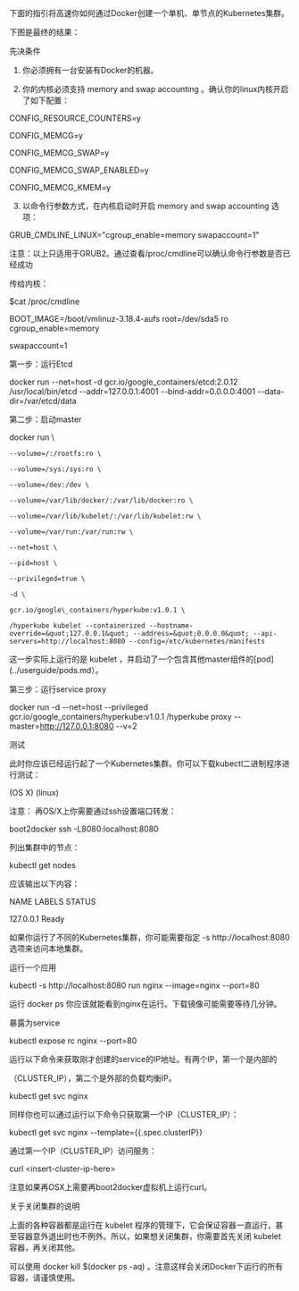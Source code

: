 下面的指引将高速你如何通过Docker创建一个单机、单节点的Kubernetes集群。



下图是最终的结果：

先决条件

1. 你必须拥有一台安装有Docker的机器。



2. 你的内核必须支持 memory and swap accounting 。确认你的linux内核开启了如下配置：



CONFIG\_RESOURCE\_COUNTERS=y

CONFIG\_MEMCG=y

CONFIG\_MEMCG\_SWAP=y

CONFIG\_MEMCG\_SWAP\_ENABLED=y

CONFIG\_MEMCG\_KMEM=y

3. 以命令行参数方式，在内核启动时开启 memory and swap accounting 选项：



GRUB\_CMDLINE\_LINUX="cgroup\_enable=memory swapaccount=1"

注意：以上只适用于GRUB2。通过查看/proc/cmdline可以确认命令行参数是否已经成功



传给内核：



$cat /proc/cmdline

BOOT\_IMAGE=/boot/vmlinuz-3.18.4-aufs root=/dev/sda5 ro cgroup\_enable=memory

swapaccount=1

第一步：运行Etcd



docker run --net=host -d gcr.io/google\_containers/etcd:2.0.12 /usr/local/bin/etcd --addr=127.0.0.1:4001 --bind-addr=0.0.0.0:4001 --data-dir=/var/etcd/data

第二步：启动master



docker run \

    --volume=/:/rootfs:ro \

    --volume=/sys:/sys:ro \

    --volume=/dev:/dev \

    --volume=/var/lib/docker/:/var/lib/docker:ro \

    --volume=/var/lib/kubelet/:/var/lib/kubelet:rw \

    --volume=/var/run:/var/run:rw \

    --net=host \

    --pid=host \

    --privileged=true \

    -d \

    gcr.io/google\_containers/hyperkube:v1.0.1 \

    /hyperkube kubelet --containerized --hostname-override=&quot;127.0.0.1&quot; --address=&quot;0.0.0.0&quot; --api-servers=http://localhost:8080 --config=/etc/kubernetes/manifests

这一步实际上运行的是 kubelet ，并启动了一个包含其他master组件的\[pod\]\(../userguide/pods.md）。



第三步：运行service proxy



docker run -d --net=host --privileged gcr.io/google\_containers/hyperkube:v1.0.1 /hyperkube proxy --master=http://127.0.0.1:8080 --v=2

测试

此时你应该已经运行起了一个Kubernetes集群。你可以下载kubectl二进制程序进行测试：



\(OS X\) \(linux\)

注意： 再OS/X上你需要通过ssh设置端口转发：



boot2docker ssh -L8080:localhost:8080

列出集群中的节点：



kubectl get nodes

应该输出以下内容：



NAME LABELS STATUS

127.0.0.1 Ready

如果你运行了不同的Kubernetes集群，你可能需要指定 -s http://localhost:8080 选项来访问本地集群。



运行一个应用

kubectl -s http://localhost:8080 run nginx --image=nginx --port=80

运行 docker ps 你应该就能看到nginx在运行。下载镜像可能需要等待几分钟。



暴露为service

kubectl expose rc nginx --port=80

运行以下命令来获取刚才创建的service的IP地址。有两个IP，第一个是内部的



（CLUSTER\_IP），第二个是外部的负载均衡IP。



kubectl get svc nginx

同样你也可以通过运行以下命令只获取第一个IP（CLUSTER\_IP）：



kubectl get svc nginx --template={{.spec.clusterIP}}

通过第一个IP（CLUSTER\_IP）访问服务：



curl &lt;insert-cluster-ip-here&gt;

注意如果再OSX上需要再boot2docker虚拟机上运行curl。



关于关闭集群的说明

上面的各种容器都是运行在 kubelet 程序的管理下，它会保证容器一直运行，甚至容器意外退出时也不例外。所以，如果想关闭集群，你需要首先关闭 kubelet 容器，再关闭其他。



可以使用 docker kill $\(docker ps -aq\) 。注意这样会关闭Docker下运行的所有容器，请谨慎使用。

